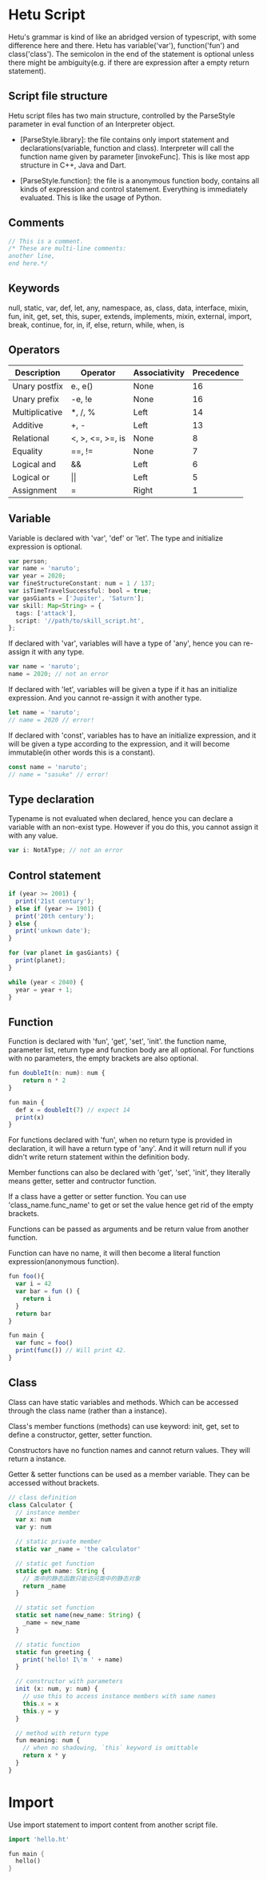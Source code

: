 # Hetu Script

Hetu's grammar is kind of like an abridged version of typescript, with some difference here and there. Hetu has variable('var'), function('fun') and class('class'). The semicolon in the end of the statement is optional unless there might be ambiguity(e.g. if there are expression after a empty return statement).

## Script file structure

Hetu script files has two main structure, controlled by the ParseStyle parameter in eval function of an Interpreter object.

- [ParseStyle.library]: the file contains only import statement and declarations(variable, function and class). Interpreter will call the function name given by parameter [invokeFunc]. This is like most app structure in C++, Java and Dart.

- [ParseStyle.function]: the file is a anonymous function body, contains all kinds of expression and control statement. Everything is immediately evaluated. This is like the usage of Python.

## Comments

```typescript
// This is a comment.
/* These are multi-line comments:
another line,
end here.*/
```

## Keywords

null, static, var, def, let, any, namespace, as, class, data, interface, mixin, fun, init, get, set, this, super, extends, implements, mixin, external, import, break, continue, for, in, if, else, return, while, when, is

## Operators

| Description    | Operator         | Associativity | Precedence |
| -------------- | ---------------- | ------------- | ---------- |
| Unary postfix  | e., e()          | None          | 16         |
| Unary prefix   | -e, !e           | None          | 16         |
| Multiplicative | \*, /, %         | Left          | 14         |
| Additive       | +, -             | Left          | 13         |
| Relational     | <, >, <=, >=, is | None          | 8          |
| Equality       | ==, !=           | None          | 7          |
| Logical and    | &&               | Left          | 6          |
| Logical or     | \|\|             | Left          | 5          |
| Assignment     | =                | Right         | 1          |

## Variable

Variable is declared with 'var', 'def' or 'let'. The type and initialize expression is optional.

```typescript
var person;
var name = 'naruto';
var year = 2020;
var fineStructureConstant: num = 1 / 137;
var isTimeTravelSuccessful: bool = true;
var gasGiants = ['Jupiter', 'Saturn'];
var skill: Map<String> = {
  tags: ['attack'],
  script: '//path/to/skill_script.ht',
};
```

If declared with 'var', variables will have a type of 'any', hence you can re-assign it with any type.

```typescript
var name = 'naruto';
name = 2020; // not an error
```

If declared with 'let', variables will be given a type if it has an initialize expression. And you cannot re-assign it with another type.

```typescript
let name = 'naruto';
// name = 2020 // error!
```

If declared with 'const', variables has to have an initialize expression, and it will be given a type according to the expression, and it will become immutable(in other words this is a constant).

```typescript
const name = 'naruto';
// name = "sasuke" // error!
```

## Type declaration

Typename is not evaluated when declared, hence you can declare a variable with an non-exist type. However if you do this, you cannot assign it with any value.

```typescript
var i: NotAType; // not an error
```

## Control statement

```typescript
if (year >= 2001) {
  print('21st century');
} else if (year >= 1901) {
  print('20th century');
} else {
  print('unkown date');
}

for (var planet in gasGiants) {
  print(planet);
}

while (year < 2040) {
  year = year + 1;
}
```

## Function

Function is declared with 'fun', 'get', 'set', 'init'. the function name, parameter list, return type and function body are all optional. For functions with no parameters, the empty brackets are also optional.

```typescript
fun doubleIt(n: num): num {
	return n * 2
}

fun main {
  def x = doubleIt(7) // expect 14
  print(x)
}
```

For functions declared with 'fun', when no return type is provided in declaration, it will have a return type of 'any'. And it will return null if you didn't write return statement within the definition body.

Member functions can also be declared with 'get', 'set', 'init', they literally means getter, setter and contructor function.

If a class have a getter or setter function. You can use 'class_name.func_name' to get or set the value hence get rid of the empty brackets.

Functions can be passed as arguments and be return value from another function.

Function can have no name, it will then become a literal function expression(anonymous function).

```typescript
fun foo(){
  var i = 42
  var bar = fun () {
    return i
  }
  return bar
}

fun main {
  var func = foo()
  print(func()) // Will print 42.
}
```

## Class

Class can have static variables and methods. Which can be accessed through the class name (rather than a instance).

Class's member functions (methods) can use keyword: init, get, set to define a constructor, getter, setter function.

Constructors have no function names and cannot return values. They will return a instance.

Getter & setter functions can be used as a member variable. They can be accessed without brackets.

```typescript
// class definition
class Calculator {
  // instance member
  var x: num
  var y: num

  // static private member
  static var _name = 'the calculator'

  // static get function
  static get name: String {
    // 类中的静态函数只能访问类中的静态对象
    return _name
  }

  // static set function
  static set name(new_name: String) {
    _name = new_name
  }

  // static function
  static fun greeting {
    print('hello! I\'m ' + name)
  }

  // constructor with parameters
  init (x: num, y: num) {
    // use this to access instance members with same names
    this.x = x
    this.y = y
  }

  // method with return type
  fun meaning: num {
    // when no shadowing, `this` keyword is omittable
    return x * y
  }
}
```

# Import

Use import statement to import content from another script file.

```dart
import 'hello.ht'

fun main {
  hello()
}
```
